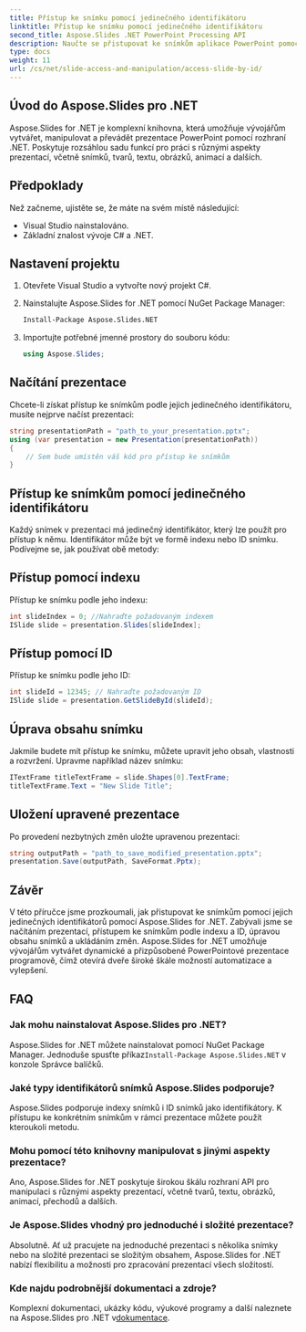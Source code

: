 ```yaml
---
title: Přístup ke snímku pomocí jedinečného identifikátoru
linktitle: Přístup ke snímku pomocí jedinečného identifikátoru
second_title: Aspose.Slides .NET PowerPoint Processing API
description: Naučte se přistupovat ke snímkům aplikace PowerPoint pomocí jedinečných identifikátorů pomocí Aspose.Slides for .NET. Tento podrobný průvodce pokrývá načítání prezentací, přístup ke snímkům podle indexu nebo ID, úpravy obsahu a ukládání změn.
type: docs
weight: 11
url: /cs/net/slide-access-and-manipulation/access-slide-by-id/
---
```


## Úvod do Aspose.Slides pro .NET

Aspose.Slides for .NET je komplexní knihovna, která umožňuje vývojářům vytvářet, manipulovat a převádět prezentace PowerPoint pomocí rozhraní .NET. Poskytuje rozsáhlou sadu funkcí pro práci s různými aspekty prezentací, včetně snímků, tvarů, textu, obrázků, animací a dalších.

## Předpoklady

Než začneme, ujistěte se, že máte na svém místě následující:

- Visual Studio nainstalováno.
- Základní znalost vývoje C# a .NET.

## Nastavení projektu

1. Otevřete Visual Studio a vytvořte nový projekt C#.

2. Nainstalujte Aspose.Slides for .NET pomocí NuGet Package Manager:

   ```bash
   Install-Package Aspose.Slides.NET
   ```

3. Importujte potřebné jmenné prostory do souboru kódu:

   ```csharp
   using Aspose.Slides;
   ```

## Načítání prezentace

Chcete-li získat přístup ke snímkům podle jejich jedinečného identifikátoru, musíte nejprve načíst prezentaci:

```csharp
string presentationPath = "path_to_your_presentation.pptx";
using (var presentation = new Presentation(presentationPath))
{
    // Sem bude umístěn váš kód pro přístup ke snímkům
}
```

## Přístup ke snímkům pomocí jedinečného identifikátoru

Každý snímek v prezentaci má jedinečný identifikátor, který lze použít pro přístup k němu. Identifikátor může být ve formě indexu nebo ID snímku. Podívejme se, jak používat obě metody:

## Přístup pomocí indexu

Přístup ke snímku podle jeho indexu:

```csharp
int slideIndex = 0; //Nahraďte požadovaným indexem
ISlide slide = presentation.Slides[slideIndex];
```

## Přístup pomocí ID

Přístup ke snímku podle jeho ID:

```csharp
int slideId = 12345; // Nahraďte požadovaným ID
ISlide slide = presentation.GetSlideById(slideId);
```

## Úprava obsahu snímku

Jakmile budete mít přístup ke snímku, můžete upravit jeho obsah, vlastnosti a rozvržení. Upravme například název snímku:

```csharp
ITextFrame titleTextFrame = slide.Shapes[0].TextFrame;
titleTextFrame.Text = "New Slide Title";
```

## Uložení upravené prezentace

Po provedení nezbytných změn uložte upravenou prezentaci:

```csharp
string outputPath = "path_to_save_modified_presentation.pptx";
presentation.Save(outputPath, SaveFormat.Pptx);
```

## Závěr

V této příručce jsme prozkoumali, jak přistupovat ke snímkům pomocí jejich jedinečných identifikátorů pomocí Aspose.Slides for .NET. Zabývali jsme se načítáním prezentací, přístupem ke snímkům podle indexu a ID, úpravou obsahu snímků a ukládáním změn. Aspose.Slides for .NET umožňuje vývojářům vytvářet dynamické a přizpůsobené PowerPointové prezentace programově, čímž otevírá dveře široké škále možností automatizace a vylepšení.

## FAQ

### Jak mohu nainstalovat Aspose.Slides pro .NET?

 Aspose.Slides for .NET můžete nainstalovat pomocí NuGet Package Manager. Jednoduše spusťte příkaz`Install-Package Aspose.Slides.NET` v konzole Správce balíčků.

### Jaké typy identifikátorů snímků Aspose.Slides podporuje?

Aspose.Slides podporuje indexy snímků i ID snímků jako identifikátory. K přístupu ke konkrétním snímkům v rámci prezentace můžete použít kteroukoli metodu.

### Mohu pomocí této knihovny manipulovat s jinými aspekty prezentace?

Ano, Aspose.Slides for .NET poskytuje širokou škálu rozhraní API pro manipulaci s různými aspekty prezentací, včetně tvarů, textu, obrázků, animací, přechodů a dalších.

### Je Aspose.Slides vhodný pro jednoduché i složité prezentace?

Absolutně. Ať už pracujete na jednoduché prezentaci s několika snímky nebo na složité prezentaci se složitým obsahem, Aspose.Slides for .NET nabízí flexibilitu a možnosti pro zpracování prezentací všech složitostí.

### Kde najdu podrobnější dokumentaci a zdroje?

 Komplexní dokumentaci, ukázky kódu, výukové programy a další naleznete na Aspose.Slides pro .NET v[dokumentace](https://reference.aspose.com/slides/net/).
